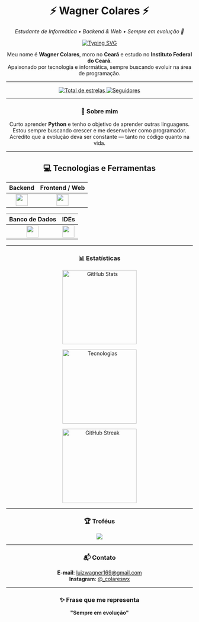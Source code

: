 <h1 align="center">⚡ Wagner Colares ⚡</h1>

<p align="center">
  <em>Estudante de Informática • Backend & Web • Sempre em evolução 🚀</em>
</p>

<p align="center">
  <a href="https://git.io/typing-svg">
    <img src="https://readme-typing-svg.demolab.com?font=Fira+Code&pause=1000&color=9B5DE5&center=true&vCenter=true&random=false&width=435&lines=Ol%C3%A1%2C+sou+o+Wagner!;Estudo+programa%C3%A7%C3%A3o;Sempre+buscando+melhorar" alt="Typing SVG" />
  </a>
</p>

<p align="center">
  Meu nome é <strong>Wagner Colares</strong>, moro no <strong>Ceará</strong> e estudo no <strong>Instituto Federal do Ceará</strong>.<br/>
  Apaixonado por tecnologia e informática, sempre buscando evoluir na área de programação.
</p>

---

<div align="center">

<a href="https://github.com/Colarin?tab=repositories&sort=stargazers">
  <img 
    alt="Total de estrelas" 
    title="Total de estrelas GitHub" 
    src="https://custom-icon-badges.demolab.com/github/stars/Colarin?color=9B5DE5&style=for-the-badge&labelColor=111827&logo=star&label=Estrelas"
  />
</a>
<a href="https://github.com/Colarin?tab=followers">
  <img 
    alt="Seguidores" 
    title="Me siga no GitHub" 
    src="https://custom-icon-badges.demolab.com/github/followers/Colarin?color=9B5DE5&labelColor=111827&style=for-the-badge&logo=github&label=Seguidores&logoColor=white"
  />
</a>

</div>

---

<h3 align="center">🚀 Sobre mim</h3>

<div align="center">

 Curto aprender <strong>Python</strong> e tenho o objetivo de aprender outras linguagens.<br/>
 Estou sempre buscando crescer e me desenvolver como programador.<br/>
 Acredito que a evolução deva ser constante — tanto no código quanto na vida.

</div>

---

<div align="center">

## 💻 Tecnologias e Ferramentas

| Backend | Frontend / Web |
|---------|----------------|
| <div align="center"><img src="https://skillicons.dev/icons?i=py,java" height="32" /></div> | <div align="center"><img src="https://skillicons.dev/icons?i=html" height="32" /></div> |

| Banco de Dados | IDEs |
|----------------|------|
| <div align="center"><img src="https://skillicons.dev/icons?i=mysql" height="32" /></div> | <div align="center"><img src="https://skillicons.dev/icons?i=vscode,eclipse" height="32" /></div> |

</div>

---

<h3 align="center">📊 Estatísticas</h3>

<p align="center">
  <img 
    alt="GitHub Stats" 
    height="200" 
    src="https://github-readme-stats.vercel.app/api?username=Colarin&show_icons=true&include_all_commits=true&locale=pt-br&bg_color=111827&title_color=A78BFA&text_color=E5E7EB&icon_color=A78BFA" 
  />
</p>

<p align="center">
  <img 
    alt="Tecnologias" 
    height="200"
    src="https://github-readme-stats.vercel.app/api/top-langs/?username=Colarin&layout=compact&custom_title=Tecnologias&langs_count=9&bg_color=111827&title_color=A78BFA&text_color=E5E7EB"
  />
</p>

<p align="center">
  <img 
    alt="GitHub Streak" 
    height="200" 
    src="https://github-readme-streak-stats.herokuapp.com/?user=Colarin&hide_border=false&date_format=j%20M%5B%20Y%5D&background=111827&sideNums=E5E7EB&currStreakNum=E5E7EB&sideLabels=E5E7EB&currStreakLabel=A78BFA&dates=9CA3AF&fire=A78BFA&ring=A78BFA" 
  />
</p>

---

<h3 align="center">🏆 Troféus</h3>

<p align="center">
  <img src="https://github-profile-trophy.vercel.app/?username=Colarin&theme=dracula&column=3" />
</p>

---

<h3 align="center">📬 Contato</h3>

<div align="center">

 **E-mail**: luizwagner169@gmail.com  
 **Instagram**: <a href="https://instagram.com/_colareswx">@_colareswx</a>

</div>

---

<h3 align="center">✨ Frase que me representa</h3>

<p align="center"><strong>"Sempre em evolução"</strong></p>

